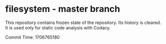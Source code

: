 # filesystem - master branch

This repository contains frozen state of the repository.
Its history is cleared. It is used only for static code
analysis with Codacy.

Commit Time: 1706765180
